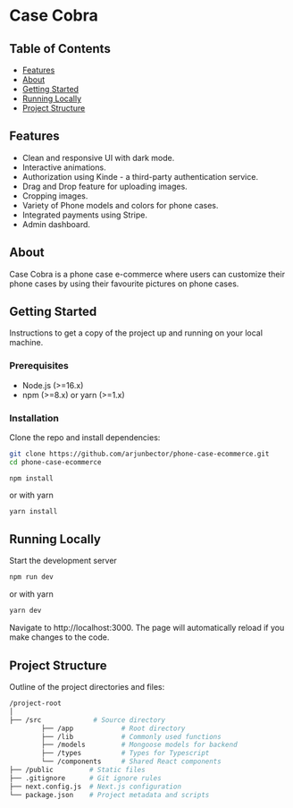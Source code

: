 # Case Cobra 

## Table of Contents

- [Features](#features)
- [About](#about)
- [Getting Started](#getting-started)
- [Running Locally](#running-locally)
- [Project Structure](#project-structure)

## Features
- Clean and responsive UI with dark mode.
- Interactive animations.
- Authorization using Kinde - a third-party authentication service.
- Drag and Drop feature for uploading images.
- Cropping images.
- Variety of Phone models and colors for phone cases.
- Integrated payments using Stripe.
- Admin dashboard.

## About

Case Cobra is a phone case e-commerce where users can customize their phone cases by using their favourite pictures on phone cases.

## Getting Started

Instructions to get a copy of the project up and running on your local machine.

### Prerequisites

- Node.js (>=16.x)
- npm (>=8.x) or yarn (>=1.x)

### Installation

Clone the repo and install dependencies:

```bash
git clone https://github.com/arjunbector/phone-case-ecommerce.git
cd phone-case-ecommerce
```
```
npm install
```
or with yarn
```bash
yarn install
```
## Running Locally
Start the development server
```bash
npm run dev
```
or with yarn
```bash
yarn dev
```
Navigate to http://localhost:3000. The page will automatically reload if you make changes to the code.

## Project Structure
Outline of the project directories and files:
```bash
/project-root
│
├── /src             # Source directory
        ├── /app            # Root directory
        ├── /lib            # Commonly used functions
        ├── /models         # Mongoose models for backend
        ├── /types          # Types for Typescript
        └── /components     # Shared React components
├── /public         # Static files
├── .gitignore      # Git ignore rules
├── next.config.js  # Next.js configuration
└── package.json    # Project metadata and scripts
```